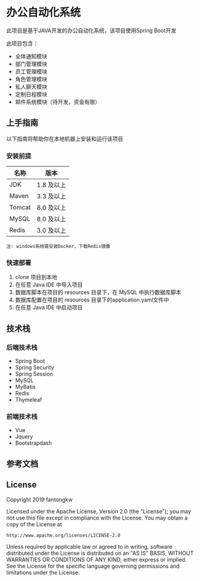 # 办公自动化系统
此项目是基于JAVA开发的办公自动化系统，该项目使用Spring Boot开发

此项目包含：
 * 全体通知模块
 * 部门管理模块
 * 员工管理模块
 * 角色管理模块
 * 私人聊天模块
 * 定制日程模块
 * 邮件系统模块（待开发，资金有限）

## 上手指南
以下指南将帮助你在本地机器上安装和运行该项目

### 安装前提
 名称  | 版本  
 ---- | ----- 
 JDK  | 1.8 及以上
 Maven  | 3.3 及以上
 Tomcat  | 8.0 及以上
 MySQL  | 8.0 及以上
 Redis  | 3.0 及以上
 
    注: windows系统需安装Docker，下载Redis镜像

### 快速部署
1.  clone 项目到本地
2.  在任意 Java IDE 中导入项目
3.  数据库脚本在项目的 resources 目录下，在 MySQL 中执行数据库脚本
4.  数据库配置在项目的 resources 目录下的application.yaml文件中
5.  在任意 Java IDE 中启动项目

## 技术栈

### 后端技术栈
 * Spring Boot
 * Spring Security
 * Spring Session
 * MySQL
 * MyBatis
 * Redis
 * Thymeleaf

### 前端技术栈
 * Vue
 * Jquery
 * Bootstrapdash
 
## 参考文档
 
## License
Copyright 2019 fantongkw

Licensed under the Apache License, Version 2.0 (the "License");
you may not use this file except in compliance with the License.
You may obtain a copy of the License at

    http://www.apache.org/licenses/LICENSE-2.0

Unless required by applicable law or agreed to in writing, software
distributed under the License is distributed on an "AS IS" BASIS,
WITHOUT WARRANTIES OR CONDITIONS OF ANY KIND, either express or implied.
See the License for the specific language governing permissions and
limitations under the License.
